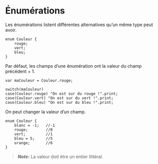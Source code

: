 # Énumérations

Les énumérations listent différentes alternatives qu’un même type peut avoir.

```grimoire
enum Couleur {
	rouge;
	vert;
	bleu;
}
```

Par défaut, les champs d’une énumération ont la valeur du champ précédent + 1.
```grimoire
var maCouleur = Couleur.rouge;

switch(maCouleur)
case(Couleur.rouge) "On est sur du rouge !".print;
case(Couleur.vert) "On est sur du vert !".print;
case(Couleur.bleu) "On est sur du bleu !".print;
```

On peut changer la valeur d’un champ.
```grimoire
enum Couleur {
    blanc = -1;   //-1
	rouge;        //0
	vert;         //1
	bleu = 5;     //5
	orange;       //6
}
```
> ***Note:***
La valeur doit être un entier littéral.